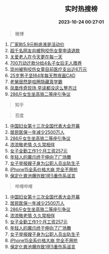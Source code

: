 <div align="center"><h2>实时热搜榜</h2><h4>2023-10-24 00:27:01</h4></div>

> 微博  

1. [厂家称5.9元粉底液是活动价](https://s.weibo.com/weibo?q=%23%E5%8E%82%E5%AE%B6%E7%A7%B05.9%E5%85%83%E7%B2%89%E5%BA%95%E6%B6%B2%E6%98%AF%E6%B4%BB%E5%8A%A8%E4%BB%B7%23&t=31&band_rank=1&Refer=top)<br />
2. [超千名网友向被狗咬伤女童申请退款](https://s.weibo.com/weibo?q=%23%E8%B6%85%E5%8D%83%E5%90%8D%E7%BD%91%E5%8F%8B%E5%90%91%E8%A2%AB%E7%8B%97%E5%92%AC%E4%BC%A4%E5%A5%B3%E7%AB%A5%E7%94%B3%E8%AF%B7%E9%80%80%E6%AC%BE%23&t=31&band_rank=2&Refer=top)<br />
3. [关爱老人在今天更在每一天](https://s.weibo.com/weibo?q=%23%E5%85%B3%E7%88%B1%E8%80%81%E4%BA%BA%E5%9C%A8%E4%BB%8A%E5%A4%A9%E6%9B%B4%E5%9C%A8%E6%AF%8F%E4%B8%80%E5%A4%A9%23&t=31&band_rank=3&Refer=top)<br />
4. [700万动迁款分给4名子女后无人赡养](https://s.weibo.com/weibo?q=%23700%E4%B8%87%E5%8A%A8%E8%BF%81%E6%AC%BE%E5%88%86%E7%BB%994%E5%90%8D%E5%AD%90%E5%A5%B3%E5%90%8E%E6%97%A0%E4%BA%BA%E8%B5%A1%E5%85%BB%23&t=31&band_rank=4&Refer=top)<br />
5. [崇州被狗咬伤女童目前医疗支出近6万元](https://s.weibo.com/weibo?q=%23%E5%B4%87%E5%B7%9E%E8%A2%AB%E7%8B%97%E5%92%AC%E4%BC%A4%E5%A5%B3%E7%AB%A5%E7%9B%AE%E5%89%8D%E5%8C%BB%E7%96%97%E6%94%AF%E5%87%BA%E8%BF%916%E4%B8%87%E5%85%83%23&t=31&band_rank=5&Refer=top)<br />
6. [25岁男子坚持4年每天熬夜画CAD](https://s.weibo.com/weibo?q=%2325%E5%B2%81%E7%94%B7%E5%AD%90%E5%9D%9A%E6%8C%814%E5%B9%B4%E6%AF%8F%E5%A4%A9%E7%86%AC%E5%A4%9C%E7%94%BBCAD%23&t=31&band_rank=6&Refer=top)<br />
7. [老舅居然是哈圈隐藏真学霸](https://s.weibo.com/weibo?q=%23%E8%80%81%E8%88%85%E5%B1%85%E7%84%B6%E6%98%AF%E5%93%88%E5%9C%88%E9%9A%90%E8%97%8F%E7%9C%9F%E5%AD%A6%E9%9C%B8%23&t=31&band_rank=7&Refer=top)<br />
8. [凤凰传奇现场 早读都没这么整齐过](https://s.weibo.com/weibo?q=%E5%87%A4%E5%87%B0%E4%BC%A0%E5%A5%87%E7%8E%B0%E5%9C%BA%20%E6%97%A9%E8%AF%BB%E9%83%BD%E6%B2%A1%E8%BF%99%E4%B9%88%E6%95%B4%E9%BD%90%E8%BF%87&t=31&band_rank=8&Refer=top)<br />
9. [286斤女生坐高铁二等座引争议](https://s.weibo.com/weibo?q=%23286%E6%96%A4%E5%A5%B3%E7%94%9F%E5%9D%90%E9%AB%98%E9%93%81%E4%BA%8C%E7%AD%89%E5%BA%A7%E5%BC%95%E4%BA%89%E8%AE%AE%23&t=31&band_rank=9&Refer=top)<br />

> 知乎  


> 百度  

1. [中国妇女第十三次全国代表大会开幕](https://www.baidu.com/s?wd=%E4%B8%AD%E5%9B%BD%E5%A6%87%E5%A5%B3%E7%AC%AC%E5%8D%81%E4%B8%89%E6%AC%A1%E5%85%A8%E5%9B%BD%E4%BB%A3%E8%A1%A8%E5%A4%A7%E4%BC%9A%E5%BC%80%E5%B9%95&sa=fyb_news&rsv_dl=fyb_news)<br />
2. [居民医保一年减少2500万人](https://www.baidu.com/s?wd=%E5%B1%85%E6%B0%91%E5%8C%BB%E4%BF%9D%E4%B8%80%E5%B9%B4%E5%87%8F%E5%B0%912500%E4%B8%87%E4%BA%BA&sa=fyb_news&rsv_dl=fyb_news)<br />
3. [286斤女生坐高铁二等座引争议](https://www.baidu.com/s?wd=286%E6%96%A4%E5%A5%B3%E7%94%9F%E5%9D%90%E9%AB%98%E9%93%81%E4%BA%8C%E7%AD%89%E5%BA%A7%E5%BC%95%E4%BA%89%E8%AE%AE&sa=fyb_news&rsv_dl=fyb_news)<br />
4. [浓浓敬老情 久久常相伴](https://www.baidu.com/s?wd=%E6%B5%93%E6%B5%93%E6%95%AC%E8%80%81%E6%83%85+%E4%B9%85%E4%B9%85%E5%B8%B8%E7%9B%B8%E4%BC%B4&sa=fyb_news&rsv_dl=fyb_news)<br />
5. [女子全勤工作1个月工资257元](https://www.baidu.com/s?wd=%E5%A5%B3%E5%AD%90%E5%85%A8%E5%8B%A4%E5%B7%A5%E4%BD%9C1%E4%B8%AA%E6%9C%88%E5%B7%A5%E8%B5%84257%E5%85%83&sa=fyb_news&rsv_dl=fyb_news)<br />
6. [年轻人的魔爪终于伸向了广场舞](https://www.baidu.com/s?wd=%E5%B9%B4%E8%BD%BB%E4%BA%BA%E7%9A%84%E9%AD%94%E7%88%AA%E7%BB%88%E4%BA%8E%E4%BC%B8%E5%90%91%E4%BA%86%E5%B9%BF%E5%9C%BA%E8%88%9E&sa=fyb_news&rsv_dl=fyb_news)<br />
7. [女子举报嫂子身为公职人员出轨生子](https://www.baidu.com/s?wd=%E5%A5%B3%E5%AD%90%E4%B8%BE%E6%8A%A5%E5%AB%82%E5%AD%90%E8%BA%AB%E4%B8%BA%E5%85%AC%E8%81%8C%E4%BA%BA%E5%91%98%E5%87%BA%E8%BD%A8%E7%94%9F%E5%AD%90&sa=fyb_news&rsv_dl=fyb_news)<br />
8. [iPhone15全系价格大崩 完全不用抢](https://www.baidu.com/s?wd=iPhone15%E5%85%A8%E7%B3%BB%E4%BB%B7%E6%A0%BC%E5%A4%A7%E5%B4%A9+%E5%AE%8C%E5%85%A8%E4%B8%8D%E7%94%A8%E6%8A%A2&sa=fyb_news&rsv_dl=fyb_news)<br />
9. [保定化粪池爆炸致1死5重伤系谣言](https://www.baidu.com/s?wd=%E4%BF%9D%E5%AE%9A%E5%8C%96%E7%B2%AA%E6%B1%A0%E7%88%86%E7%82%B8%E8%87%B41%E6%AD%BB5%E9%87%8D%E4%BC%A4%E7%B3%BB%E8%B0%A3%E8%A8%80&sa=fyb_news&rsv_dl=fyb_news)<br />

> 哔哩哔哩  

1. [中国妇女第十三次全国代表大会开幕](https://www.baidu.com/s?wd=%E4%B8%AD%E5%9B%BD%E5%A6%87%E5%A5%B3%E7%AC%AC%E5%8D%81%E4%B8%89%E6%AC%A1%E5%85%A8%E5%9B%BD%E4%BB%A3%E8%A1%A8%E5%A4%A7%E4%BC%9A%E5%BC%80%E5%B9%95&sa=fyb_news&rsv_dl=fyb_news)<br />
2. [居民医保一年减少2500万人](https://www.baidu.com/s?wd=%E5%B1%85%E6%B0%91%E5%8C%BB%E4%BF%9D%E4%B8%80%E5%B9%B4%E5%87%8F%E5%B0%912500%E4%B8%87%E4%BA%BA&sa=fyb_news&rsv_dl=fyb_news)<br />
3. [286斤女生坐高铁二等座引争议](https://www.baidu.com/s?wd=286%E6%96%A4%E5%A5%B3%E7%94%9F%E5%9D%90%E9%AB%98%E9%93%81%E4%BA%8C%E7%AD%89%E5%BA%A7%E5%BC%95%E4%BA%89%E8%AE%AE&sa=fyb_news&rsv_dl=fyb_news)<br />
4. [浓浓敬老情 久久常相伴](https://www.baidu.com/s?wd=%E6%B5%93%E6%B5%93%E6%95%AC%E8%80%81%E6%83%85+%E4%B9%85%E4%B9%85%E5%B8%B8%E7%9B%B8%E4%BC%B4&sa=fyb_news&rsv_dl=fyb_news)<br />
5. [女子全勤工作1个月工资257元](https://www.baidu.com/s?wd=%E5%A5%B3%E5%AD%90%E5%85%A8%E5%8B%A4%E5%B7%A5%E4%BD%9C1%E4%B8%AA%E6%9C%88%E5%B7%A5%E8%B5%84257%E5%85%83&sa=fyb_news&rsv_dl=fyb_news)<br />
6. [年轻人的魔爪终于伸向了广场舞](https://www.baidu.com/s?wd=%E5%B9%B4%E8%BD%BB%E4%BA%BA%E7%9A%84%E9%AD%94%E7%88%AA%E7%BB%88%E4%BA%8E%E4%BC%B8%E5%90%91%E4%BA%86%E5%B9%BF%E5%9C%BA%E8%88%9E&sa=fyb_news&rsv_dl=fyb_news)<br />
7. [女子举报嫂子身为公职人员出轨生子](https://www.baidu.com/s?wd=%E5%A5%B3%E5%AD%90%E4%B8%BE%E6%8A%A5%E5%AB%82%E5%AD%90%E8%BA%AB%E4%B8%BA%E5%85%AC%E8%81%8C%E4%BA%BA%E5%91%98%E5%87%BA%E8%BD%A8%E7%94%9F%E5%AD%90&sa=fyb_news&rsv_dl=fyb_news)<br />
8. [iPhone15全系价格大崩 完全不用抢](https://www.baidu.com/s?wd=iPhone15%E5%85%A8%E7%B3%BB%E4%BB%B7%E6%A0%BC%E5%A4%A7%E5%B4%A9+%E5%AE%8C%E5%85%A8%E4%B8%8D%E7%94%A8%E6%8A%A2&sa=fyb_news&rsv_dl=fyb_news)<br />
9. [保定化粪池爆炸致1死5重伤系谣言](https://www.baidu.com/s?wd=%E4%BF%9D%E5%AE%9A%E5%8C%96%E7%B2%AA%E6%B1%A0%E7%88%86%E7%82%B8%E8%87%B41%E6%AD%BB5%E9%87%8D%E4%BC%A4%E7%B3%BB%E8%B0%A3%E8%A8%80&sa=fyb_news&rsv_dl=fyb_news)<br />
